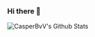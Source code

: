 ### Hi there 👋

![CasperBvV's Github Stats](https://github-readme-stats.vercel.app/api?username=casperbvv&theme=dark&show_icons=true)  
<!--
![CasperBvV's wakatime stats](https://github-readme-stats.vercel.app/api/wakatime?username=casperbvv&theme=dark)
-->

<!--
**CasperBvV/CasperBvV** is a ✨ _special_ ✨ repository because its `README.md` (this file) appears on your GitHub profile.

Here are some ideas to get you started:

- 🔭 I’m currently working on ...
- 🌱 I’m currently learning ...
- 👯 I’m looking to collaborate on ...
- 🤔 I’m looking for help with ...
- 💬 Ask me about ...
- 📫 How to reach me: ...
- 😄 Pronouns: ...
- ⚡ Fun fact: ...
-->
